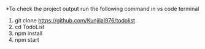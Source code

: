*To check the project output run the following command in vs code terminal

1. git clone https://github.com/Kunjilal976/todolist
2. cd TodoList
3. npm install
4. npm start
